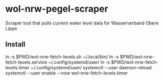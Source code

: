 # wol-nrw-pegel-scraper
Scraper tool that pulls current water level data for Wasserverband Obere Lippe

## Install
ln -s $PWD/wol-nrw-fetch-levels.sh ~/.local/bin/
ln -s $PWD/wol-nrw-fetch-levels.service ~/.config/systemd/user/
ln -s $PWD/wol-nrw-fetch-levels.timer ~/.config/systemd/user/
systemctl --user daemon-reload
systemctl --user enable --now wol-nrw-fetch-levels.timer

